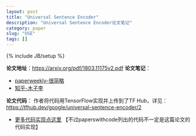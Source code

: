 ```yaml
---
layout: post
title: "Universal Sentence Encoder"
description: "Universal Sentence Encoder论文笔记"
category: paper
slug: "USE"
tags: []
---
```

{% include JB/setup %}

**论文地址**：<https://arxiv.org/pdf/1803.11175v2.pdf>
**论文笔记**：
- [paperweekly-很简略](https://www.paperweekly.site/papers/notes/577)
- [知乎-木子李](https://zhuanlan.zhihu.com/p/35174235)  
 
**论文代码**：
作者将代码用TensorFlow实现并上传到了TF Hub，详见：<https://tfhub.dev/google/universal-sentence-encoder/2>
- [更多代码实现点这里](https://paperswithcode.com/paper/universal-sentence-encoder)  【不过paperswithcode列出的代码不一定是这篇论文的代码实现】
